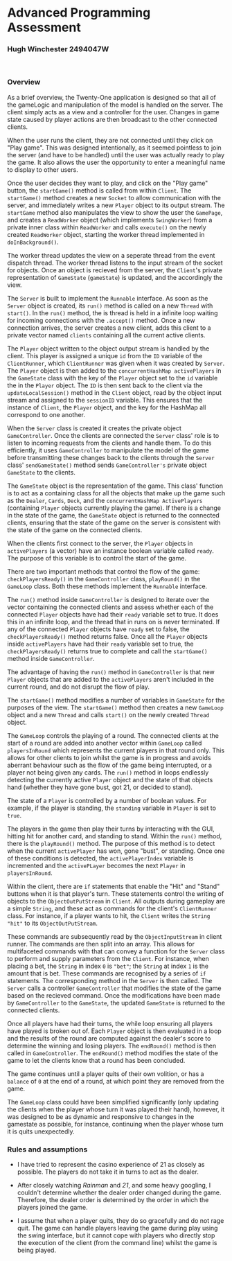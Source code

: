 # Advanced Programming Assessment
### Hugh Winchester 2494047W
<br>

### __Overview__

As a brief overview, the Twenty-One application is designed so that all of the gameLogic and manipulation of the model is handled on the server. The client simply acts as a view and a controller for the user. Changes in game state caused by player actions are then broadcast to the other connected clients. 

When the user runs the client, they are not connected until they click on "Play game". This was designed intentionally, as it seemed pointless to join the server (and have to be handled) until the user was actually ready to play the game. It also allows the user the opportunity to enter a meaningful name to display to other users. 

Once the user decides they want to play, and click on the "Play game" button, the `startGame()` method is called from within `Client`. The `startGame()` method creates a new `Socket` to allow communication with the server, and immediately writes a new `Player` object to its output stream.  The `startGame` method also manipulates the view to show the user the `GamePage`, and creates a `ReadWorker` object (which implements `SwingWorker`) from a private inner class within `ReadWorker` and calls `execute()` on the newly created `ReadWorker` object, starting the worker thread implemented in `doInBackground()`. 

The worker thread updates the view on a seperate thread from the event dispatch thread. The worker thread listens to the input stream of the socket for objects. Once an object is recieved from the server, the `Client`'s private representation of `GameState` (`gameState`) is updated, and the accordingly the view. 

The `Server` is built to implement the `Runnable` interface. As soon as the `Server` object is created, its `run()` method is called on a new `Thread` with `start()`. In the `run()` method, the is thread is held in a infinite loop waiting for incoming connections with the `.accept()` method. Once a new connection arrives, the server creates a new client, adds this client to a private vector named `clients` containing all the current active clients. 

The `Player` object written to the object output stream is handled by the client. This player is assigned a unique `id` from the `ID` variable of the `ClientRunner`, which `ClientRunner` was given when it was created by `Server`. The `Player` object is then added to the `concurrentHashMap activePlayers` in the `GameState` class with the key of the `Player` object set to the `id` variable the in the `Player` object. The `ID` is then sent back to the client via the `updateLocalSession()` method in the `Client` object, read by the object input stream and assigned to the `sessionID` variable. This ensures that the instance of `Client`, the `Player` object, and the key for the HashMap all correspond to one another.  

When the `Server` class is created it creates the private object `GameController`. Once the clients are connected the `Server` class' role is to listen to incoming requests from the clients and handle them. To do this efficiently, it uses `GameController` to manipulate the model of the game before transmitting these changes back to the clients through the `Server` class' `sendGameState()` method sends `GameController's` private object `GameState` to the clients. 

The `GameState` object is the representation of the game. This class' function is to act as a containing class for all the objects that make up the game such as the `Dealer`, `Cards`, `Deck`, and the `concurrentHashMap ActivePlayers` (containing `Player` objects currently playing the game). If there is a change in the state of the game, the `GameState` object is returned to the connected clients, ensuring that the state of the game on the server is consistent with the state of the game on the connected clients. 

When the clients first connect to the server, the `Player` objects in `activePlayers` (a vector) have an instance boolean variable called `ready`. The purpose of this variable is to control the start of the game. 

There are two important methods that control the flow of the game: `checkPlayersReady()` in the `GameController` class, `playRound()` in the `GameLoop` class. Both these methods implement the `Runnable` interface.

The `run()` method inside `GameController` is designed to iterate over the vector containing the connected clients and assess whether each of the connected `Player` objects have had their `ready` variable set to true. It does this in an infinite loop, and the thread that in runs on is never terminated. If any of the connected `Player` objects have `ready` set to false, the `checkPlayersReady()` method returns false. Once all the `Player` objects inside `activePlayers` have had their `ready` variable set to true, the `checkPlayersReady()` returns true to complete and call the `startGame()` method inside `GameController`. 

The advantage of having the `run()` method in `GameController` is that new `Player` objects that are added to the `activePlayers` aren't included in the current round, and do not disrupt the flow of play. 

The `startGame()` method modifies a number of variables in `GameState` for the purposes of the view. The `startGame()` method then creates a new `GameLoop` object and a new `Thread` and calls `start()` on the newly created `Thread` object. 

The `GameLoop` controls the playing of a round. The connected clients at the start of a round are added into another vector within `GameLoop` called `playersInRound` which represents the current players in that round only. This allows for other clients to join whilst the game is in progress and avoids aberrant behaviour such as the flow of the game being interrupted, or a player not being given any cards. The `run()` method in loops endlessly detecting the currently active `Player` object and the state of that objects hand (whether they have gone bust, got 21, or decided to stand).

The state of a `Player` is controlled by a number of boolean values. For example, if the player is standing, the `standing` variable in `Player` is set to `true`. 

The players in the game then play their turns by interacting with the GUI, hitting hit for another card, and standing to stand. Within the `run()` method, there is the `playRound()` method. The purpose of this method is to detect when the current `activePlayer` has won, gone "bust", or standing. Once one of these conditions is detected, the `activePlayerIndex` variable is incremented and the `activePLayer` becomes the next `Player` in `playersInRound`.

Within the client, there are `if` statements that enable the "Hit" and "Stand" buttons when it is that player's turn. These statements control the writing of objects to the `ObjectOutPutStream` in `Client`. All outputs during gameplay are a simple `String`, and these act as commands for the client's `ClientRunner` class. For instance, if a player wants to hit, the `Client` writes the `String` `"hit"` to its `ObjectOutPutStream`. 

These commands are subsequently read by the `ObjectInputStream` in client runner. The commands are then split into an array. This allows for multifaceted commands with that can convey a function for the `Server` class to perform and supply parameters from the `Client`. For instance, when placing a bet, the `String` in index `0` is `"bet"`; the `String` at index `1` is the amount that is bet. These commands are recognised by a series of `if` statements. The corresponding method in the `Server` is then called. The `Server` calls a controller `GameController` that modifies the state of the game based on the recieved command. Once the modifications have been made by `GameController` to the `GameState`, the updated `GameState` is returned to the connected clients. 

Once all players have had their turns, the while loop ensuring all players have played is broken out of. Each `Player` object is then evaluated in a loop and the results of the round are computed against the dealer's score to determine the winning and losing players. The `endRound()` method is then called in `GameController`. The `endRound()` method modifies the state of the game to let the clients know that a round has been concluded.  

The game continues until a player quits of their own volition, or has a `balance` of `0` at the end of a round, at which point they are removed from the game. 

The `GameLoop` class could have been simplified significantly (only updating the clients when the player whose turn it was played their hand), however, it was designed to be as dynamic and responsive to changes in the gamestate as possible, for instance, continuing when the player whose turn it is quits unexpectedly. 

### __Rules and assumptions__

- I have tried to represent the casino experience of 21 as closely as possible. The players do not take it in turns to act as the dealer.

- After closely watching _Rainman_ and _21_, and some heavy googling, I couldn't determine whether the dealer order changed during the game. Therefore, the dealer order is determined by the order in which the players joined the game. 

- I assume that when a player quits, they do so gracefully and do not rage quit. The game can handle players leaving the game during play using the swing interface, but it cannot cope with players who directly stop the execution of the client (from the command line) whilst the game is being played. 